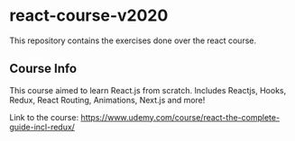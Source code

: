 # react-course-v2020

This repository contains the exercises done over the react course.

## Course Info

This course aimed to learn React.js from scratch.
Includes Reactjs, Hooks, Redux, React Routing, Animations, Next.js and more!

Link to the course:
https://www.udemy.com/course/react-the-complete-guide-incl-redux/
